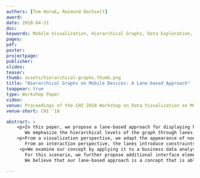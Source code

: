 ```yaml
---
authors: [Tom Horak, Raimund Dachselt]
award:
date: 2018-04-21
doi:
keywords: Mobile Visualization, Hierarchical Graphs, Data Exploration, Value Driver Trees, Mobile Devices
pages:
pdf:
poster:
projectpage:
publisher:
slides:
teaser:
thumb: assets/hierarchical-graphs.thumb.png
title: "Hierarchical Graphs on Mobile Devices: A Lane-based Approach"
toappear: true
type: Workshop Paper
video:
venue: Proceedings of the CHI 2018 Workshop on Data Visualization on Mobile Devices
venue-short: CHI '18

abstract: >
    <p>In this paper, we propose a lane-based approach for displaying hierarchical graphs on mobile devices such as smartphones and tablets.
       We emphasize the hierarchical levels of the graph through lanes, in order to ease the data exploration in a mobile interface.</p>
    <p>From a visualization perspective, we adapt the appearance of nodes per lane as well as reduce non-relevant levels by collapsing the corresponding lanes.
       From an interaction perspective, the lanes introduce constraints that allow us to simplify the interaction vocabulary and add guidance for the user.</p>
     <p>We examine our concept by applying it to a business data analysis scenario using value driver trees~(VDT).
       For this scenario, we further propose additional interface elements and functionalities that support the user during the data exploration as well as basic data simulations.
       We believe that our lane-based approach is a concept that is able to ease the visual exploration of hierarchical graphs on mobile devices.</p>

---
```


